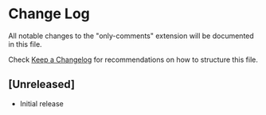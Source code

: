 # Change Log
All notable changes to the "only-comments" extension will be documented in this file.

Check [Keep a Changelog](http://keepachangelog.com/) for recommendations on how to structure this file.

## [Unreleased]
- Initial release
